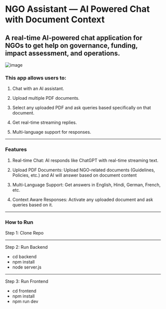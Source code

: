 # NGO Assistant — AI Powered Chat with Document Context

## A real-time AI-powered chat application for NGOs to get help on governance, funding, impact assessment, and operations.



![image](https://github.com/user-attachments/assets/07b20fb5-b9e4-4f30-820d-9f6c0ae0e252)

### This app allows users to:

1. Chat with an AI assistant.

2. Upload multiple PDF documents.

3. Select any uploaded PDF and ask queries based specifically on that document.

4. Get real-time streaming replies.

5. Multi-language support for responses.
---

### Features

1. Real-time Chat: AI responds like ChatGPT with real-time streaming text.

2. Upload PDF Documents: Upload NGO-related documents (Guidelines, Policies, etc.) and AI will answer based on document content
   
3. Multi-Language Support: Get answers in English, Hindi, German, French, etc.

4. Context Aware Responses: Activate any uploaded document and ask queries based on it.
---

### How to Run

Step 1: Clone Repo

---

Step 2: Run Backend

* cd backend 
* npm install
* node server.js


---

Step 3: Run Frontend

* cd frontend
* npm install
* npm run dev
